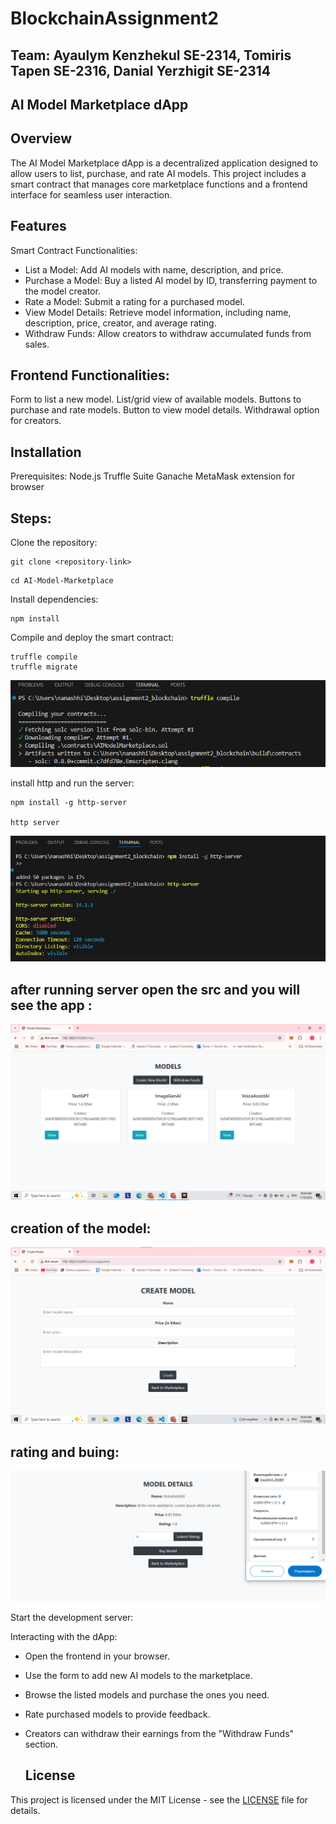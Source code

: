 # BlockchainAssignment2
## Team: Ayaulym Kenzhekul SE-2314, Tomiris Tapen SE-2316, Danial Yerzhigit SE-2314
## AI Model Marketplace dApp
## Overview
The AI Model Marketplace dApp is a decentralized application designed to allow users to list, purchase, and rate AI models. This project includes a smart contract that manages core marketplace functions and a frontend interface for seamless user interaction.

## Features

Smart Contract Functionalities:

- List a Model: Add AI models with name, description, and price.
- Purchase a Model: Buy a listed AI model by ID, transferring payment to the model creator.
- Rate a Model: Submit a rating for a purchased model.
- View Model Details: Retrieve model information, including name, description, price, creator, and average rating.
- Withdraw Funds: Allow creators to withdraw accumulated funds from sales.

## Frontend Functionalities:
Form to list a new model.
List/grid view of available models.
Buttons to purchase and rate models.
Button to view model details.
Withdrawal option for creators.

## Installation
Prerequisites:
Node.js
Truffle Suite
Ganache
MetaMask extension for browser

## Steps:
Clone the repository:
``` 
git clone <repository-link>
```
```
cd AI-Model-Marketplace
```
Install dependencies:
```
npm install
```
Compile and deploy the smart contract:

```
truffle compile
truffle migrate
```
![http](images/image.png)

install http and run the server:
```
npm install -g http-server

http server
```
![http](images/image2.jpg)

## after running server open the src and you will see the app :

![http](images/image3.png)

## creation of the model:
![http](images/image4.png)

## rating and buing:

![http](images/image6.png)

Start the development server:

Interacting with the dApp:
- Open the frontend in your browser.
- Use the form to add new AI models to the marketplace.
- Browse the listed models and purchase the ones you need.
- Rate purchased models to provide feedback.
- Creators can withdraw their earnings from the "Withdraw Funds" section.

  ## License

This project is licensed under the MIT License - see the [LICENSE](LICENSE) file for details.

